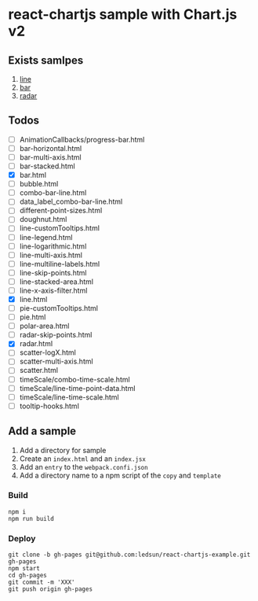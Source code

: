 # react-chartjs sample with Chart.js v2

## Exists samlpes

1. [line](https://ledsun.github.io/react-chartjs-example/line/)
2. [bar](https://ledsun.github.io/react-chartjs-example/bar/)
3. [radar](https://ledsun.github.io/react-chartjs-example/radar/)

## Todos

- [ ] AnimationCallbacks/progress-bar.html
- [ ] bar-horizontal.html
- [ ] bar-multi-axis.html
- [ ] bar-stacked.html
- [x] bar.html
- [ ] bubble.html
- [ ] combo-bar-line.html
- [ ] data_label_combo-bar-line.html
- [ ] different-point-sizes.html
- [ ] doughnut.html
- [ ] line-customTooltips.html
- [ ] line-legend.html
- [ ] line-logarithmic.html
- [ ] line-multi-axis.html
- [ ] line-multiline-labels.html
- [ ] line-skip-points.html
- [ ] line-stacked-area.html
- [ ] line-x-axis-filter.html
- [x] line.html
- [ ] pie-customTooltips.html
- [ ] pie.html
- [ ] polar-area.html
- [ ] radar-skip-points.html
- [x] radar.html
- [ ] scatter-logX.html
- [ ] scatter-multi-axis.html
- [ ] scatter.html
- [ ] timeScale/combo-time-scale.html
- [ ] timeScale/line-time-point-data.html
- [ ] timeScale/line-time-scale.html
- [ ] tooltip-hooks.html

## Add a sample

1. Add a directory for sample
2. Create an `index.html` and an `index.jsx`
3. Add an `entry` to the `webpack.confi.json`
4. Add a directory name to a npm script of the `copy` and `template`

### Build

```
npm i
npm run build
```

### Deploy

```
git clone -b gh-pages git@github.com:ledsun/react-chartjs-example.git gh-pages
npm start
cd gh-pages
git commit -m 'XXX'
git push origin gh-pages
```

